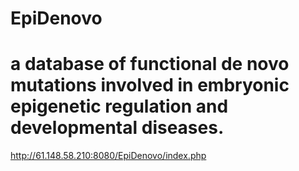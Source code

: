# EpiDenovo
# a database of functional de novo mutations involved in embryonic epigenetic regulation and developmental diseases.
http://61.148.58.210:8080/EpiDenovo/index.php
